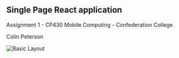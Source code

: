 ## Single Page React application

Assignment 1 - CP430
Mobile Computing - Confederation College

Colin Peterson

![Basic Layout](https://user-images.githubusercontent.com/22662257/163265327-30bcf40a-00ce-467d-8498-9fc7765766e1.png)
